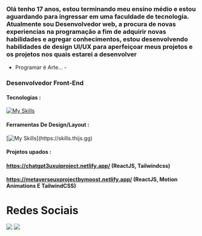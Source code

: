 ### Olá tenho 17 anos, estou terminando meu ensino médio e estou aguardando para ingressar em uma faculdade de tecnologia. Atualmente sou Desenvolvedor web, a procura de novas experiencias na programação a fim de adquirir novas habilidades e agregar conhecimentos, estou desenvolvendo habilidades de design UI/UX para aperfeiçoar meus projetos e os projetos nos quais estarei a desenvolver
 - Programar é Arte... -

### Desenvolvedor Front-End
#### Tecnologias : 
[![My Skills](https://skillicons.dev/icons?i=js,html,css,react,nodejs,ts,c#,blender)](https://skills.thijs.gg)
#### Ferramentas De Design/Layout : 
[![My Skills](https://skillicons.dev/icons?i=figma,)](https://skills.thijs.gg)
#### Projetos upados : 
#### https://chatgpt3uxuiproject.netlify.app/ (ReactJS, Tailwindcss)
#### https://metaverseuxprojectbymoost.netlify.app/ (ReactJS, Motion Animations E TailwindCSS)
####

# Redes Sociais 
<div><a href="https://www.linkedin.com/in/joaovitorgionda/" target="_blank"><img src="https://img.shields.io/badge/-LinkedIn-%230077B5?style=for-the-badge&logo=linkedin&logoColor=white" target="_blank"></a>
<a href="https://twitter.com/jvgiondao" target="_blank"><img src="https://img.shields.io/badge/Twitter-1DA1F2?style=for-the-badge&logo=twitter&logoColor=white" style=""target="_blank"></a>
</div>


